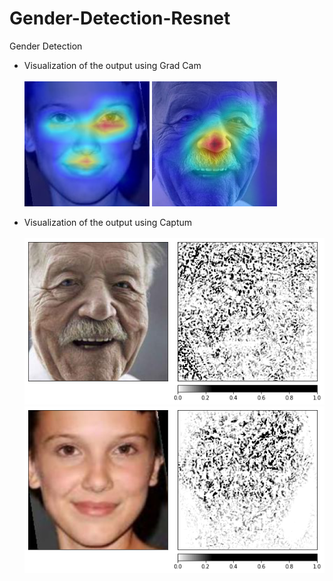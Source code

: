 # Gender-Detection-Resnet
Gender Detection

* Visualization of the output using Grad Cam <br/> <br/>
![Gender-Detection-Resnet](visualize/Grad_cam1.png)
![Gender-Detection-Resnet](visualize/Grad_cam2.png)

* Visualization of the output using Captum <br/> <br/>
![Gender-Detection-Resnet](visualize/captum_1.png)
![Gender-Detection-Resnet](visualize/captum_2.png)
